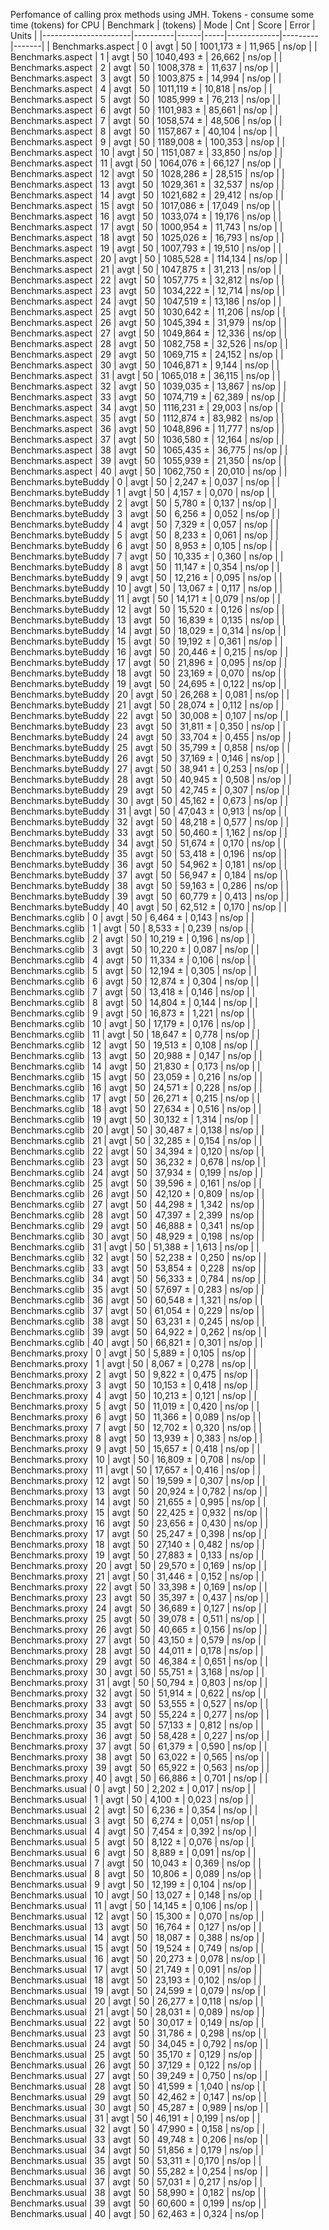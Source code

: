 Perfomance of calling prox methods using JMH. Tokens - consume some time (tokens) for CPU 
| Benchmark            | (tokens) | Mode | Cnt | Score       | Error   | Units |
|----------------------|----------|------|-----|-------------|---------|-------|
| Benchmarks.aspect    | 0        | avgt | 50  | 1001,173 ±  | 11,965  | ns/op |
| Benchmarks.aspect    | 1        | avgt | 50  | 1040,493 ±  | 26,662  | ns/op |
| Benchmarks.aspect    | 2        | avgt | 50  | 1008,378 ±  | 11,637  | ns/op |
| Benchmarks.aspect    | 3        | avgt | 50  | 1003,875 ±  | 14,994  | ns/op |
| Benchmarks.aspect    | 4        | avgt | 50  | 1011,119 ±  | 10,818  | ns/op |
| Benchmarks.aspect    | 5        | avgt | 50  | 1085,999 ±  | 76,213  | ns/op |
| Benchmarks.aspect    | 6        | avgt | 50  | 1101,983 ±  | 85,661  | ns/op |
| Benchmarks.aspect    | 7        | avgt | 50  | 1058,574 ±  | 48,506  | ns/op |
| Benchmarks.aspect    | 8        | avgt | 50  | 1157,867 ±  | 40,104  | ns/op |
| Benchmarks.aspect    | 9        | avgt | 50  | 1189,008 ±  | 100,353 | ns/op |
| Benchmarks.aspect    | 10       | avgt | 50  | 1151,087 ±  | 33,850  | ns/op |
| Benchmarks.aspect    | 11       | avgt | 50  | 1064,076 ±  | 66,127  | ns/op |
| Benchmarks.aspect    | 12       | avgt | 50  | 1028,286 ±  | 28,515  | ns/op |
| Benchmarks.aspect    | 13       | avgt | 50  | 1029,361 ±  | 32,537  | ns/op |
| Benchmarks.aspect    | 14       | avgt | 50  | 1021,682 ±  | 29,412  | ns/op |
| Benchmarks.aspect    | 15       | avgt | 50  | 1017,086 ±  | 17,049  | ns/op |
| Benchmarks.aspect    | 16       | avgt | 50  | 1033,074 ±  | 19,176  | ns/op |
| Benchmarks.aspect    | 17       | avgt | 50  | 1000,954 ±  | 11,743  | ns/op |
| Benchmarks.aspect    | 18       | avgt | 50  | 1025,026 ±  | 16,793  | ns/op |
| Benchmarks.aspect    | 19       | avgt | 50  | 1007,793 ±  | 19,510  | ns/op |
| Benchmarks.aspect    | 20       | avgt | 50  | 1085,528 ±  | 114,134 | ns/op |
| Benchmarks.aspect    | 21       | avgt | 50  | 1047,875 ±  | 31,213  | ns/op |
| Benchmarks.aspect    | 22       | avgt | 50  | 1057,775 ±  | 32,812  | ns/op |
| Benchmarks.aspect    | 23       | avgt | 50  | 1034,222 ±  | 12,714  | ns/op |
| Benchmarks.aspect    | 24       | avgt | 50  | 1047,519 ±  | 13,186  | ns/op |
| Benchmarks.aspect    | 25       | avgt | 50  | 1030,642 ±  | 11,206  | ns/op |
| Benchmarks.aspect    | 26       | avgt | 50  | 1045,394 ±  | 31,979  | ns/op |
| Benchmarks.aspect    | 27       | avgt | 50  | 1049,864 ±  | 12,336  | ns/op |
| Benchmarks.aspect    | 28       | avgt | 50  | 1082,758 ±  | 32,526  | ns/op |
| Benchmarks.aspect    | 29       | avgt | 50  | 1069,715 ±  | 24,152  | ns/op |
| Benchmarks.aspect    | 30       | avgt | 50  | 1046,871 ±  | 9,144   | ns/op |
| Benchmarks.aspect    | 31       | avgt | 50  | 1065,018 ±  | 36,115  | ns/op |
| Benchmarks.aspect    | 32       | avgt | 50  | 1039,035 ±  | 13,867  | ns/op |
| Benchmarks.aspect    | 33       | avgt | 50  | 1074,719 ±  | 62,389  | ns/op |
| Benchmarks.aspect    | 34       | avgt | 50  | 1116,231 ±  | 29,003  | ns/op |
| Benchmarks.aspect    | 35       | avgt | 50  | 1112,874 ±  | 83,982  | ns/op |
| Benchmarks.aspect    | 36       | avgt | 50  | 1048,896 ±  | 11,777  | ns/op |
| Benchmarks.aspect    | 37       | avgt | 50  | 1036,580 ±  | 12,164  | ns/op |
| Benchmarks.aspect    | 38       | avgt | 50  | 1065,435 ±  | 36,775  | ns/op |
| Benchmarks.aspect    | 39       | avgt | 50  | 1055,939 ±  | 21,350  | ns/op |
| Benchmarks.aspect    | 40       | avgt | 50  | 1062,750 ±  | 20,010  | ns/op |
| Benchmarks.byteBuddy | 0        | avgt | 50  | 2,247 ±     | 0,037   | ns/op |
| Benchmarks.byteBuddy | 1        | avgt | 50  | 4,157 ±     | 0,070   | ns/op |
| Benchmarks.byteBuddy | 2        | avgt | 50  | 5,780 ±     | 0,137   | ns/op |
| Benchmarks.byteBuddy | 3        | avgt | 50  | 6,256 ±     | 0,052   | ns/op |
| Benchmarks.byteBuddy | 4        | avgt | 50  | 7,329 ±     | 0,057   | ns/op |
| Benchmarks.byteBuddy | 5        | avgt | 50  | 8,233 ±     | 0,061   | ns/op |
| Benchmarks.byteBuddy | 6        | avgt | 50  | 8,953 ±     | 0,105   | ns/op |
| Benchmarks.byteBuddy | 7        | avgt | 50  | 10,335 ±    | 0,360   | ns/op |
| Benchmarks.byteBuddy | 8        | avgt | 50  | 11,147 ±    | 0,354   | ns/op |
| Benchmarks.byteBuddy | 9        | avgt | 50  | 12,216 ±    | 0,095   | ns/op |
| Benchmarks.byteBuddy | 10       | avgt | 50  | 13,067 ±    | 0,117   | ns/op |
| Benchmarks.byteBuddy | 11       | avgt | 50  | 14,171 ±    | 0,079   | ns/op |
| Benchmarks.byteBuddy | 12       | avgt | 50  | 15,520 ±    | 0,126   | ns/op |
| Benchmarks.byteBuddy | 13       | avgt | 50  | 16,839 ±    | 0,135   | ns/op |
| Benchmarks.byteBuddy | 14       | avgt | 50  | 18,029 ±    | 0,314   | ns/op |
| Benchmarks.byteBuddy | 15       | avgt | 50  | 19,192 ±    | 0,361   | ns/op |
| Benchmarks.byteBuddy | 16       | avgt | 50  | 20,446 ±    | 0,215   | ns/op |
| Benchmarks.byteBuddy | 17       | avgt | 50  | 21,896 ±    | 0,095   | ns/op |
| Benchmarks.byteBuddy | 18       | avgt | 50  | 23,169 ±    | 0,070   | ns/op |
| Benchmarks.byteBuddy | 19       | avgt | 50  | 24,695 ±    | 0,122   | ns/op |
| Benchmarks.byteBuddy | 20       | avgt | 50  | 26,268 ±    | 0,081   | ns/op |
| Benchmarks.byteBuddy | 21       | avgt | 50  | 28,074 ±    | 0,112   | ns/op |
| Benchmarks.byteBuddy | 22       | avgt | 50  | 30,008 ±    | 0,107   | ns/op |
| Benchmarks.byteBuddy | 23       | avgt | 50  | 31,811 ±    | 0,350   | ns/op |
| Benchmarks.byteBuddy | 24       | avgt | 50  | 33,704 ±    | 0,455   | ns/op |
| Benchmarks.byteBuddy | 25       | avgt | 50  | 35,799 ±    | 0,858   | ns/op |
| Benchmarks.byteBuddy | 26       | avgt | 50  | 37,169 ±    | 0,146   | ns/op |
| Benchmarks.byteBuddy | 27       | avgt | 50  | 38,941 ±    | 0,253   | ns/op |
| Benchmarks.byteBuddy | 28       | avgt | 50  | 40,945 ±    | 0,508   | ns/op |
| Benchmarks.byteBuddy | 29       | avgt | 50  | 42,745 ±    | 0,307   | ns/op |
| Benchmarks.byteBuddy | 30       | avgt | 50  | 45,162 ±    | 0,673   | ns/op |
| Benchmarks.byteBuddy | 31       | avgt | 50  | 47,043 ±    | 0,913   | ns/op |
| Benchmarks.byteBuddy | 32       | avgt | 50  | 48,218 ±    | 0,577   | ns/op |
| Benchmarks.byteBuddy | 33       | avgt | 50  | 50,460 ±    | 1,162   | ns/op |
| Benchmarks.byteBuddy | 34       | avgt | 50  | 51,674 ±    | 0,170   | ns/op |
| Benchmarks.byteBuddy | 35       | avgt | 50  | 53,418 ±    | 0,196   | ns/op |
| Benchmarks.byteBuddy | 36       | avgt | 50  | 54,962 ±    | 0,181   | ns/op |
| Benchmarks.byteBuddy | 37       | avgt | 50  | 56,947 ±    | 0,184   | ns/op |
| Benchmarks.byteBuddy | 38       | avgt | 50  | 59,163 ±    | 0,286   | ns/op |
| Benchmarks.byteBuddy | 39       | avgt | 50  | 60,779 ±    | 0,413   | ns/op |
| Benchmarks.byteBuddy | 40       | avgt | 50  | 62,512 ±    | 0,170   | ns/op |
| Benchmarks.cglib     | 0        | avgt | 50  | 6,464 ±     | 0,143   | ns/op |
| Benchmarks.cglib     | 1        | avgt | 50  | 8,533 ±     | 0,239   | ns/op |
| Benchmarks.cglib     | 2        | avgt | 50  | 10,219 ±    | 0,196   | ns/op |
| Benchmarks.cglib     | 3        | avgt | 50  | 10,220 ±    | 0,087   | ns/op |
| Benchmarks.cglib     | 4        | avgt | 50  | 11,334 ±    | 0,106   | ns/op |
| Benchmarks.cglib     | 5        | avgt | 50  | 12,194 ±    | 0,305   | ns/op |
| Benchmarks.cglib     | 6        | avgt | 50  | 12,874 ±    | 0,304   | ns/op |
| Benchmarks.cglib     | 7        | avgt | 50  | 13,418 ±    | 0,146   | ns/op |
| Benchmarks.cglib     | 8        | avgt | 50  | 14,804 ±    | 0,144   | ns/op |
| Benchmarks.cglib     | 9        | avgt | 50  | 16,873 ±    | 1,221   | ns/op |
| Benchmarks.cglib     | 10       | avgt | 50  | 17,179 ±    | 0,176   | ns/op |
| Benchmarks.cglib     | 11       | avgt | 50  | 18,647 ±    | 0,778   | ns/op |
| Benchmarks.cglib     | 12       | avgt | 50  | 19,513 ±    | 0,108   | ns/op |
| Benchmarks.cglib     | 13       | avgt | 50  | 20,988 ±    | 0,147   | ns/op |
| Benchmarks.cglib     | 14       | avgt | 50  | 21,830 ±    | 0,173   | ns/op |
| Benchmarks.cglib     | 15       | avgt | 50  | 23,059 ±    | 0,216   | ns/op |
| Benchmarks.cglib     | 16       | avgt | 50  | 24,571 ±    | 0,228   | ns/op |
| Benchmarks.cglib     | 17       | avgt | 50  | 26,271 ±    | 0,215   | ns/op |
| Benchmarks.cglib     | 18       | avgt | 50  | 27,634 ±    | 0,516   | ns/op |
| Benchmarks.cglib     | 19       | avgt | 50  | 30,132 ±    | 1,314   | ns/op |
| Benchmarks.cglib     | 20       | avgt | 50  | 30,487 ±    | 0,138   | ns/op |
| Benchmarks.cglib     | 21       | avgt | 50  | 32,285 ±    | 0,154   | ns/op |
| Benchmarks.cglib     | 22       | avgt | 50  | 34,394 ±    | 0,120   | ns/op |
| Benchmarks.cglib     | 23       | avgt | 50  | 36,232 ±    | 0,678   | ns/op |
| Benchmarks.cglib     | 24       | avgt | 50  | 37,934 ±    | 0,199   | ns/op |
| Benchmarks.cglib     | 25       | avgt | 50  | 39,596 ±    | 0,161   | ns/op |
| Benchmarks.cglib     | 26       | avgt | 50  | 42,120 ±    | 0,809   | ns/op |
| Benchmarks.cglib     | 27       | avgt | 50  | 44,298 ±    | 1,342   | ns/op |
| Benchmarks.cglib     | 28       | avgt | 50  | 47,397 ±    | 2,399   | ns/op |
| Benchmarks.cglib     | 29       | avgt | 50  | 46,888 ±    | 0,341   | ns/op |
| Benchmarks.cglib     | 30       | avgt | 50  | 48,929 ±    | 0,198   | ns/op |
| Benchmarks.cglib     | 31       | avgt | 50  | 51,388 ±    | 1,613   | ns/op |
| Benchmarks.cglib     | 32       | avgt | 50  | 52,238 ±    | 0,250   | ns/op |
| Benchmarks.cglib     | 33       | avgt | 50  | 53,854 ±    | 0,228   | ns/op |
| Benchmarks.cglib     | 34       | avgt | 50  | 56,333 ±    | 0,784   | ns/op |
| Benchmarks.cglib     | 35       | avgt | 50  | 57,697 ±    | 0,283   | ns/op |
| Benchmarks.cglib     | 36       | avgt | 50  | 60,548 ±    | 1,321   | ns/op |
| Benchmarks.cglib     | 37       | avgt | 50  | 61,054 ±    | 0,229   | ns/op |
| Benchmarks.cglib     | 38       | avgt | 50  | 63,231 ±    | 0,245   | ns/op |
| Benchmarks.cglib     | 39       | avgt | 50  | 64,922 ±    | 0,262   | ns/op |
| Benchmarks.cglib     | 40       | avgt | 50  | 66,821 ±    | 0,301   | ns/op |
| Benchmarks.proxy     | 0        | avgt | 50  | 5,889 ±     | 0,105   | ns/op |
| Benchmarks.proxy     | 1        | avgt | 50  | 8,067 ±     | 0,278   | ns/op |
| Benchmarks.proxy     | 2        | avgt | 50  | 9,822 ±     | 0,475   | ns/op |
| Benchmarks.proxy     | 3        | avgt | 50  | 10,153 ±    | 0,418   | ns/op |
| Benchmarks.proxy     | 4        | avgt | 50  | 10,213 ±    | 0,121   | ns/op |
| Benchmarks.proxy     | 5        | avgt | 50  | 11,019 ±    | 0,420   | ns/op |
| Benchmarks.proxy     | 6        | avgt | 50  | 11,366 ±    | 0,089   | ns/op |
| Benchmarks.proxy     | 7        | avgt | 50  | 12,702 ±    | 0,320   | ns/op |
| Benchmarks.proxy     | 8        | avgt | 50  | 13,939 ±    | 0,383   | ns/op |
| Benchmarks.proxy     | 9        | avgt | 50  | 15,657 ±    | 0,418   | ns/op |
| Benchmarks.proxy     | 10       | avgt | 50  | 16,809 ±    | 0,708   | ns/op |
| Benchmarks.proxy     | 11       | avgt | 50  | 17,657 ±    | 0,416   | ns/op |
| Benchmarks.proxy     | 12       | avgt | 50  | 19,599 ±    | 0,307   | ns/op |
| Benchmarks.proxy     | 13       | avgt | 50  | 20,924 ±    | 0,782   | ns/op |
| Benchmarks.proxy     | 14       | avgt | 50  | 21,655 ±    | 0,995   | ns/op |
| Benchmarks.proxy     | 15       | avgt | 50  | 22,425 ±    | 0,932   | ns/op |
| Benchmarks.proxy     | 16       | avgt | 50  | 23,656 ±    | 0,430   | ns/op |
| Benchmarks.proxy     | 17       | avgt | 50  | 25,247 ±    | 0,398   | ns/op |
| Benchmarks.proxy     | 18       | avgt | 50  | 27,140 ±    | 0,482   | ns/op |
| Benchmarks.proxy     | 19       | avgt | 50  | 27,883 ±    | 0,133   | ns/op |
| Benchmarks.proxy     | 20       | avgt | 50  | 29,570 ±    | 0,169   | ns/op |
| Benchmarks.proxy     | 21       | avgt | 50  | 31,446 ±    | 0,152   | ns/op |
| Benchmarks.proxy     | 22       | avgt | 50  | 33,398 ±    | 0,169   | ns/op |
| Benchmarks.proxy     | 23       | avgt | 50  | 35,397 ±    | 0,437   | ns/op |
| Benchmarks.proxy     | 24       | avgt | 50  | 36,689 ±    | 0,127   | ns/op |
| Benchmarks.proxy     | 25       | avgt | 50  | 39,078 ±    | 0,511   | ns/op |
| Benchmarks.proxy     | 26       | avgt | 50  | 40,665 ±    | 0,156   | ns/op |
| Benchmarks.proxy     | 27       | avgt | 50  | 43,150 ±    | 0,579   | ns/op |
| Benchmarks.proxy     | 28       | avgt | 50  | 44,011 ±    | 0,178   | ns/op |
| Benchmarks.proxy     | 29       | avgt | 50  | 46,384 ±    | 0,651   | ns/op |
| Benchmarks.proxy     | 30       | avgt | 50  | 55,751 ±    | 3,168   | ns/op |
| Benchmarks.proxy     | 31       | avgt | 50  | 50,794 ±    | 0,803   | ns/op |
| Benchmarks.proxy     | 32       | avgt | 50  | 51,914 ±    | 0,622   | ns/op |
| Benchmarks.proxy     | 33       | avgt | 50  | 53,555 ±    | 0,527   | ns/op |
| Benchmarks.proxy     | 34       | avgt | 50  | 55,224 ±    | 0,277   | ns/op |
| Benchmarks.proxy     | 35       | avgt | 50  | 57,133 ±    | 0,812   | ns/op |
| Benchmarks.proxy     | 36       | avgt | 50  | 58,428 ±    | 0,227   | ns/op |
| Benchmarks.proxy     | 37       | avgt | 50  | 61,379 ±    | 0,590   | ns/op |
| Benchmarks.proxy     | 38       | avgt | 50  | 63,022 ±    | 0,565   | ns/op |
| Benchmarks.proxy     | 39       | avgt | 50  | 65,922 ±    | 0,563   | ns/op |
| Benchmarks.proxy     | 40       | avgt | 50  | 66,886 ±    | 0,701   | ns/op |
| Benchmarks.usual     | 0        | avgt | 50  | 2,202 ±     | 0,017   | ns/op |
| Benchmarks.usual     | 1        | avgt | 50  | 4,100 ±     | 0,023   | ns/op |
| Benchmarks.usual     | 2        | avgt | 50  | 6,236 ±     | 0,354   | ns/op |
| Benchmarks.usual     | 3        | avgt | 50  | 6,274 ±     | 0,051   | ns/op |
| Benchmarks.usual     | 4        | avgt | 50  | 7,454 ±     | 0,392   | ns/op |
| Benchmarks.usual     | 5        | avgt | 50  | 8,122 ±     | 0,076   | ns/op |
| Benchmarks.usual     | 6        | avgt | 50  | 8,889 ±     | 0,091   | ns/op |
| Benchmarks.usual     | 7        | avgt | 50  | 10,043 ±    | 0,369   | ns/op |
| Benchmarks.usual     | 8        | avgt | 50  | 10,806 ±    | 0,089   | ns/op |
| Benchmarks.usual     | 9        | avgt | 50  | 12,199 ±    | 0,104   | ns/op |
| Benchmarks.usual     | 10       | avgt | 50  | 13,027 ±    | 0,148   | ns/op |
| Benchmarks.usual     | 11       | avgt | 50  | 14,145 ±    | 0,106   | ns/op |
| Benchmarks.usual     | 12       | avgt | 50  | 15,300 ±    | 0,070   | ns/op |
| Benchmarks.usual     | 13       | avgt | 50  | 16,764 ±    | 0,127   | ns/op |
| Benchmarks.usual     | 14       | avgt | 50  | 18,087 ±    | 0,388   | ns/op |
| Benchmarks.usual     | 15       | avgt | 50  | 19,524 ±    | 0,749   | ns/op |
| Benchmarks.usual     | 16       | avgt | 50  | 20,273 ±    | 0,078   | ns/op |
| Benchmarks.usual     | 17       | avgt | 50  | 21,749 ±    | 0,091   | ns/op |
| Benchmarks.usual     | 18       | avgt | 50  | 23,193 ±    | 0,102   | ns/op |
| Benchmarks.usual     | 19       | avgt | 50  | 24,599 ±    | 0,079   | ns/op |
| Benchmarks.usual     | 20       | avgt | 50  | 26,277 ±    | 0,118   | ns/op |
| Benchmarks.usual     | 21       | avgt | 50  | 28,031 ±    | 0,089   | ns/op |
| Benchmarks.usual     | 22       | avgt | 50  | 30,017 ±    | 0,149   | ns/op |
| Benchmarks.usual     | 23       | avgt | 50  | 31,786 ±    | 0,298   | ns/op |
| Benchmarks.usual     | 24       | avgt | 50  | 34,045 ±    | 0,792   | ns/op |
| Benchmarks.usual     | 25       | avgt | 50  | 35,170 ±    | 0,129   | ns/op |
| Benchmarks.usual     | 26       | avgt | 50  | 37,129 ±    | 0,122   | ns/op |
| Benchmarks.usual     | 27       | avgt | 50  | 39,249 ±    | 0,750   | ns/op |
| Benchmarks.usual     | 28       | avgt | 50  | 41,599 ±    | 1,040   | ns/op |
| Benchmarks.usual     | 29       | avgt | 50  | 42,462 ±    | 0,147   | ns/op |
| Benchmarks.usual     | 30       | avgt | 50  | 45,287 ±    | 0,989   | ns/op |
| Benchmarks.usual     | 31       | avgt | 50  | 46,191 ±    | 0,199   | ns/op |
| Benchmarks.usual     | 32       | avgt | 50  | 47,990 ±    | 0,158   | ns/op |
| Benchmarks.usual     | 33       | avgt | 50  | 49,748 ±    | 0,206   | ns/op |
| Benchmarks.usual     | 34       | avgt | 50  | 51,856 ±    | 0,179   | ns/op |
| Benchmarks.usual     | 35       | avgt | 50  | 53,311 ±    | 0,170   | ns/op |
| Benchmarks.usual     | 36       | avgt | 50  | 55,282 ±    | 0,254   | ns/op |
| Benchmarks.usual     | 37       | avgt | 50  | 57,031 ±    | 0,217   | ns/op |
| Benchmarks.usual     | 38       | avgt | 50  | 58,990 ±    | 0,182   | ns/op |
| Benchmarks.usual     | 39       | avgt | 50  | 60,600 ±    | 0,199   | ns/op |
| Benchmarks.usual     | 40       | avgt | 50  | 62,463 ±    | 0,324   | ns/op |
